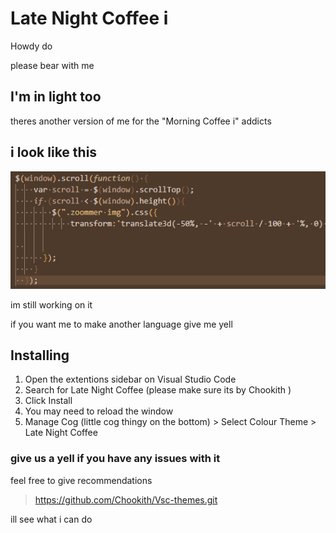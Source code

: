 # Late Night Coffee i


Howdy do 

please bear with me 

## I'm in light too
theres another version of me for the "Morning Coffee i" addicts
    
## i look like this
![Mocha Code Example](https://raw.githubusercontent.com/Chookith/Late-Night-Mocha-i/main/images/late%20night%20mocha%20image.png)

im still working on it

if you want me to make another language give me yell

## Installing 

1. Open the extentions sidebar on Visual Studio Code
1. Search for Late Night Coffee (please make sure its by Chookith )
1. Click Install
1. You may need to reload the window 
1.  Manage Cog (little cog thingy on the bottom) > Select Colour Theme > Late Night Coffee

### give us a yell if you have any issues with it

feel free to give recommendations

>https://github.com/Chookith/Vsc-themes.git

ill see what i can do


